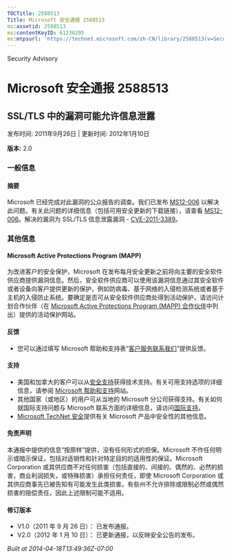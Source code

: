 ```yaml
---
TOCTitle: 2588513
Title: Microsoft 安全通报 2588513
ms:assetid: 2588513
ms:contentKeyID: 61236295
ms:mtpsurl: 'https://technet.microsoft.com/zh-CN/library/2588513(v=Security.10)'
---
```


Security Advisory

Microsoft 安全通报 2588513
==========================

SSL/TLS 中的漏洞可能允许信息泄露
--------------------------------

发布时间: 2011年9月26日 | 更新时间: 2012年1月10日

**版本:** 2.0

### 一般信息

#### 摘要

Microsoft 已经完成对此漏洞的公众报告的调查。我们已发布 [MS12-006](http://go.microsoft.com/fwlink/?linkid=232510) 以解决此问题。有关此问题的详细信息（包括可用安全更新的下载链接），请查看 [MS12-006](http://go.microsoft.com/fwlink/?linkid=232510)。解决的漏洞为 SSL/TLS 信息泄露漏洞 - [CVE-2011-3389](http://www.cve.mitre.org/cgi-bin/cvename.cgi?name=cve-2011-3389)。

### 其他信息

#### Microsoft Active Protections Program (MAPP)

为改进客户的安全保护，Microsoft 在发布每月安全更新之前将向主要的安全软件供应商提供漏洞信息。然后，安全软件供应商可以使用该漏洞信息通过其安全软件或者设备向客户提供更新的保护，例如防病毒、基于网络的入侵检测系统或者基于主机的入侵防止系统。要确定是否可从安全软件供应商处得到活动保护，请访问计划合作伙伴（在 [Microsoft Active Protections Program (MAPP) 合作伙伴](http://go.microsoft.com/fwlink/?linkid=215201)中列出）提供的活动保护网站。

#### 反馈

-   您可以通过填写 Microsoft 帮助和支持表“[客户服务联系我们](https://support.microsoft.com/common/survey.aspx?scid=sw;en;1257&showpage=1&ws=technet&sd=tech)”提供反馈。

#### 支持

-   美国和加拿大的客户可以从[安全支持](http://go.microsoft.com/fwlink/?linkid=21131)获得技术支持。有关可用支持选项的详细信息，请参阅 [Microsoft 帮助和支持](http://support.microsoft.com/)网站。
-   其他国家（或地区）的用户可从当地的 Microsoft 分公司获得支持。有关如何就国际支持问题与 Microsoft 联系方面的详细信息，请访问[国际支持](http://go.microsoft.com/fwlink/?linkid=21155)。
-   [Microsoft TechNet 安全](http://go.microsoft.com/fwlink/?linkid=21132)提供有关 Microsoft 产品中安全性的其他信息。

#### 免责声明

本通报中提供的信息“按原样”提供，没有任何形式的担保。Microsoft 不作任何明示或暗示保证，包括对适销性和针对特定目的的适用性的保证。Microsoft Corporation 或其供应商不对任何损害（包括直接的、间接的、偶然的、必然的损害，商业利润损失，或特殊损害）承担任何责任，即使 Microsoft Corporation 或其供应商事先已被告知有可能发生此类损害。有些州不允许排除或限制必然或偶然损害的赔偿责任，因此上述限制可能不适用。

#### 修订版本

-   V1.0（2011 年 9 月 26 日）： 已发布通报。
-   V2.0（2012 年 1 月 10 日）： 已更新通报，以反映安全公告的发布。

*Built at 2014-04-18T13:49:36Z-07:00*
